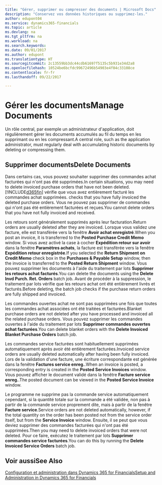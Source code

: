 ```yaml
---
title: "Gérer, supprimer ou compresser des documents | Microsoft Docs"
description: "Conservez vos données historiques ou supprimez-les."
author: edupont04
ms.service: dynamics365-financials
ms.topic: article
ms.devlang: na
ms.tgt_pltfrm: na
ms.workload: na
ms.search.keywords: 
ms.date: 09/01/2017
ms.author: edupont
ms.translationtype: HT
ms.sourcegitcommit: 2c13559bb3dc44cdb61697f5135c5b931e34d2a8
ms.openlocfilehash: 10524be6bcfdc99672496b54903e4f04c33108ce
ms.contentlocale: fr-fr
ms.lasthandoff: 09/22/2017

---
```

# <a name="manage-documents"></a><span data-ttu-id="67da6-103">Gérer les documents</span><span class="sxs-lookup"><span data-stu-id="67da6-103">Manage Documents</span></span>
<span data-ttu-id="67da6-104">Un rôle central, par exemple un administrateur d'application, doit régulièrement gérer les documents accumulés au fil du temps en les supprimant ou en les compressant.</span><span class="sxs-lookup"><span data-stu-id="67da6-104">A central role, such as the application administrator, must regularly deal with accumulating historic documents by deleting or compressing them.</span></span>  

## <a name="delete-documents"></a><span data-ttu-id="67da6-105">Supprimer documents</span><span class="sxs-lookup"><span data-stu-id="67da6-105">Delete Documents</span></span>
<span data-ttu-id="67da6-106">Dans certains cas, vous pouvez souhaiter supprimer des commandes achat facturées qui n'ont pas été supprimées.</span><span class="sxs-lookup"><span data-stu-id="67da6-106">In certain situations, you may need to delete invoiced purchase orders that have not been deleted.</span></span> [!INCLUDE[d365fin](includes/d365fin_md.md)]<span data-ttu-id="67da6-107"> vérifie que vous avez entièrement facturé les commandes achat supprimées.</span><span class="sxs-lookup"><span data-stu-id="67da6-107"> checks that you have fully invoiced the deleted purchase orders.</span></span> <span data-ttu-id="67da6-108">Vous ne pouvez pas supprimer de commandes qui n'ont pas été entièrement facturées et reçues.</span><span class="sxs-lookup"><span data-stu-id="67da6-108">You cannot delete orders that you have not fully invoiced and received.</span></span>  

<span data-ttu-id="67da6-109">Les retours sont généralement supprimés après leur facturation.</span><span class="sxs-lookup"><span data-stu-id="67da6-109">Return orders are usually deleted after they are invoiced.</span></span> <span data-ttu-id="67da6-110">Lorsque vous validez une facture, elle est transférée vers la fenêtre **Avoir achat enregistré**.</span><span class="sxs-lookup"><span data-stu-id="67da6-110">When you post an invoice, it is transferred to the **Posted Purchase Credit Memo** window.</span></span> <span data-ttu-id="67da6-111">Si vous avez activé la case à cocher **Expédition retour sur avoir** dans la fenêtre **Paramètres achats**, la facture est transférée vers la fenêtre **Expédition retour enregistrée**.</span><span class="sxs-lookup"><span data-stu-id="67da6-111">If you selected the **Return Shipment on Credit Memo** check box in the **Purchases & Payable Setup** window, then the invoice is transferred to the **Posted Return Shipment** window.</span></span> <span data-ttu-id="67da6-112">Vous pouvez supprimer les documents à l'aide du traitement par lots **Supprimer les retours achat facturés**.</span><span class="sxs-lookup"><span data-stu-id="67da6-112">You can delete the documents using the **Delete Invd Purch. Ret. Orders** batch job.</span></span> <span data-ttu-id="67da6-113">Avant de procéder à la suppression, le traitement par lots vérifie que les retours achat ont été entièrement livrés et facturés.</span><span class="sxs-lookup"><span data-stu-id="67da6-113">Before deleting, the batch job checks if the purchase return orders are fully shipped and invoiced.</span></span>  

<span data-ttu-id="67da6-114">Les commandes ouvertes achat ne sont pas supprimées une fois que toutes les commandes achat associées ont été traitées et facturées.</span><span class="sxs-lookup"><span data-stu-id="67da6-114">Blanket purchase orders are not deleted after you have processed and invoiced all the related purchase orders.</span></span> <span data-ttu-id="67da6-115">Vous pouvez supprimer les commandes ouvertes à l'aide du traitement par lots **Supprimer commandes ouvertes achat facturées**.</span><span class="sxs-lookup"><span data-stu-id="67da6-115">You can delete blanket orders with the **Delete Invoiced Blanket Purchase Orders** batch job.</span></span>  

<span data-ttu-id="67da6-116">Les commandes service facturées sont habituellement supprimées automatiquement après avoir été entièrement facturées.</span><span class="sxs-lookup"><span data-stu-id="67da6-116">Invoiced service orders are usually deleted automatically after having been fully invoiced.</span></span> <span data-ttu-id="67da6-117">Lors de la validation d'une facture, une écriture correspondante est générée dans la fenêtre **Factures service enreg.**.</span><span class="sxs-lookup"><span data-stu-id="67da6-117">When an invoice is posted, a corresponding entry is created in the **Posted Service Invoices** window.</span></span> <span data-ttu-id="67da6-118">Vous pouvez afficher le document validé dans la fenêtre **Facture service enreg.**.</span><span class="sxs-lookup"><span data-stu-id="67da6-118">The posted document can be viewed in the **Posted Service Invoice** window.</span></span>  

<span data-ttu-id="67da6-119">Le programme ne supprime pas la commande service automatiquement cependant, si la quantité totale sur la commande a été validée, non pas à partir de la commande service proprement dite, mais à partir de la fenêtre **Facture service**.</span><span class="sxs-lookup"><span data-stu-id="67da6-119">Service orders are not deleted automatically, however, if the total quantity on the order has been posted not from the service order itself, but from the **Service Invoice** window.</span></span> <span data-ttu-id="67da6-120">Ensuite, il se peut que vous deviez supprimer des commandes facturées qui n'ont pas été supprimées.</span><span class="sxs-lookup"><span data-stu-id="67da6-120">Then you may need to delete invoiced orders that were not deleted.</span></span> <span data-ttu-id="67da6-121">Pour ce faire, exécutez le traitement par lots **Supprimer commandes service facturées**.</span><span class="sxs-lookup"><span data-stu-id="67da6-121">You can do this by running the **Delete Invoiced Service Orders** batch job.</span></span>  

## <a name="see-also"></a><span data-ttu-id="67da6-122">Voir aussi</span><span class="sxs-lookup"><span data-stu-id="67da6-122">See Also</span></span>  
[<span data-ttu-id="67da6-123">Configuration et administration dans Dynamics 365 for Financials</span><span class="sxs-lookup"><span data-stu-id="67da6-123">Setup and Administration in Dynamics 365 for Financials</span></span>](admin-setup-and-administration.md)  

